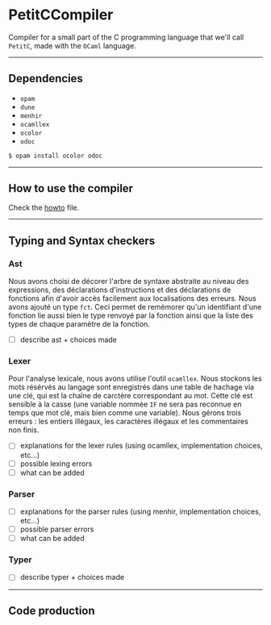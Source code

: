 # PetitCCompiler

Compiler for a small part of the C programming language that we'll call `PetitC`, made with the `OCaml` language.

---


## Dependencies

- `opam`
- `dune`
- `menhir`
- `ocamllex`
- `ocolor`
- `odoc` 

```sh
$ opam install ocolor odoc
```

---


## How to use the compiler

Check the [howto](HOWTO.md) file.

---


## Typing and Syntax checkers

### Ast
Nous avons choisi de décorer l'arbre de syntaxe abstraite au niveau des expressions, des déclarations d'instructions et des déclarations de fonctions afin d'avoir accès facilement aux localisations des erreurs. 
Nous avons ajouté un type `fct`. Ceci permet de remémorer qu'un identifiant d'une fonction lie aussi bien le type renvoyé par la fonction ainsi que la liste des types de chaque paramètre de la fonction.

- [ ] describe ast + choices made

### Lexer
Pour l'analyse lexicale, nous avons utilise l'outil `ocamllex`. Nous stockons les mots résérvés au langage sont enregistrés dans une table de hachage via une clé, qui est la chaîne de carctère correspondant au mot. Cette clé est sensible à la casse (une variable nommée `IF` ne sera pas reconnue en temps que mot clé, mais bien comme une variable). Nous gérons trois erreurs : les entiers illégaux, les caractères illégaux et les commentaires non finis. 

- [ ] explanations for the lexer rules (using ocamllex, implementation choices, etc...)
- [ ] possible lexing errors
- [ ] what can be added

### Parser

- [ ] explanations for the parser rules (using menhir, implementation choices, etc...)
- [ ] possible parser errors
- [ ] what can be added

### Typer

- [ ] describe typer + choices made

---


## Code production
